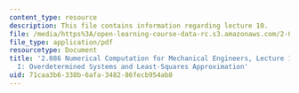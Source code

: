 ```yaml
---
content_type: resource
description: This file contains information regarding lecture 10.
file: /media/https%3A/open-learning-course-data-rc.s3.amazonaws.com/2-086-numerical-computation-for-mechanical-engineers-spring-2013/71caa3b6338b6afa348286fecb954ab8_MIT2_086S13_lecture10.pdf
file_type: application/pdf
resourcetype: Document
title: '2.086 Numerical Computation for Mechanical Engineers, Lecture 10: Linear Algebra
  I: Overdetermined Systems and Least-Squares Approximation'
uid: 71caa3b6-338b-6afa-3482-86fecb954ab8
---
```

